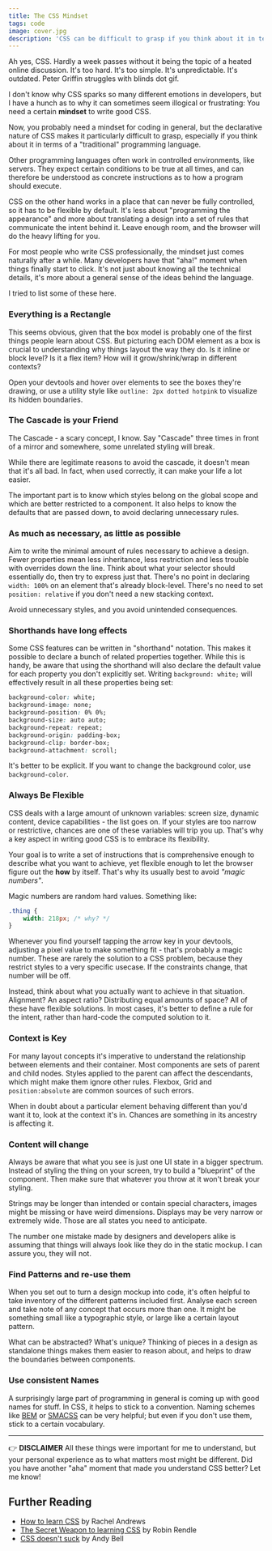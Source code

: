 ```yaml
---
title: The CSS Mindset
tags: code
image: cover.jpg
description: 'CSS can be difficult to grasp if you think about it in terms of a "traditional" programming language. There is a certain mindset involved that helps to understand why it works the way it does.'
---
```


Ah yes, CSS. Hardly a week passes without it being the topic of a heated online discussion. It's too hard. It's too simple. It's unpredictable. It's outdated. Peter Griffin struggles with blinds dot gif.

I don't know why CSS sparks so many different emotions in developers, but I have a hunch as to why it can sometimes seem illogical or frustrating: You need a certain __mindset__ to write good CSS.

Now, you probably need a mindset for coding in general, but the declarative nature of CSS makes it particularly difficult to grasp, especially if you think about it in terms of a "traditional" programming language. 

Other programming languages often work in controlled environments, like servers. They expect certain conditions to be true at all times, and can therefore be understood as concrete instructions as to how a program should execute. 

CSS on the other hand works in a place that can never be fully controlled, so it has to be flexible by default. It's less about "programming the appearance" and more about translating a design into a set of rules that communicate the intent behind it. Leave enough room, and the browser will do the heavy lifting for you.

For most people who write CSS professionally, the mindset just comes naturally after a while. Many developers have that "aha!" moment when things finally start to click. It's not just about knowing all the technical details, it's more about a general sense of the ideas behind the language. 

I tried to list some of these here.

### Everything is a Rectangle

This seems obvious, given that the box model is probably one of the first things people learn about CSS. But picturing each DOM element as a box is crucial to understanding why things layout the way they do. Is it inline or block level? Is it a flex item? How will it grow/shrink/wrap in different contexts?

Open your devtools and hover over elements to see the boxes they're drawing, or use a utility style like `outline: 2px dotted hotpink` to visualize its hidden boundaries.

### The Cascade is your Friend

The Cascade - a scary concept, I know. Say "Cascade" three times in front of a mirror and somewhere, some unrelated styling will break. 

While there are legitimate reasons to avoid the cascade, it doesn't mean that it's all bad. In fact, when used correctly, it can make your life a lot easier.

The important part is to know which styles belong on the global scope and which are better restricted to a component. It also helps to know the defaults that are passed down, to avoid declaring unnecessary rules.

### As much as necessary, as little as possible

Aim to write the minimal amount of rules necessary to achieve a design. Fewer properties mean less inheritance, less restriction and less trouble with overrides down the line. Think about what your selector should essentially do, then try to express just that. There's no point in declaring `width: 100%` on an element that's already block-level. There's no need to set `position: relative` if you don't need a new stacking context.

Avoid unnecessary styles, and you avoid unintended consequences.

### Shorthands have long effects

Some CSS features can be written in "shorthand" notation. This makes it possible to declare a bunch of related properties together. While this is handy, be aware that using the shorthand will also declare the default value for each property you don't explicitly set. Writing `background: white;` will effectively result in all these properties being set:

```css
background-color: white;
background-image: none;
background-position: 0% 0%;
background-size: auto auto;
background-repeat: repeat;
background-origin: padding-box;
background-clip: border-box;
background-attachment: scroll;
```

It's better to be explicit. If you want to change the background color, use `background-color`.

### Always Be Flexible

CSS deals with a large amount of unknown variables: screen size, dynamic content, device capabilities - the list goes on. If your styles are too narrow or restrictive, chances are one of these variables will trip you up. That's why a key aspect in writing good CSS is to embrace its flexibility.

Your goal is to write a set of instructions that is comprehensive enough to describe what you want to achieve, yet flexible enough to let the browser figure out the __how__ by itself. That's why its usually best to avoid _"magic numbers"_.

Magic numbers are random hard values. Something like:

```css
.thing {
    width: 218px; /* why? */
}
```

Whenever you find yourself tapping the arrow key in your devtools, adjusting a pixel value to make something fit - that's probably a magic number. These are rarely the solution to a CSS problem, because they restrict styles to a very specific usecase. If the constraints change, that number will be off. 

Instead, think about what you actually want to achieve in that situation. Alignment? An aspect ratio? Distributing equal amounts of space? All of these have flexible solutions. In most cases, it's better to define a rule for the intent, rather than hard-code the computed solution to it.

### Context is Key

For many layout concepts it's imperative to understand the relationship between elements and their container. Most components are sets of parent and child nodes. Styles applied to the parent can affect the descendants, which might make them ignore other rules. Flexbox, Grid and `position:absolute` are common sources of such errors. 

When in doubt about a particular element behaving different than you'd want it to, look at the context it's in. Chances are something in its ancestry is affecting it. 

### Content will change

Always be aware that what you see is just one UI state in a bigger spectrum. Instead of styling the thing on your screen, try to build a "blueprint" of the component. Then make sure that whatever you throw at it won't break your styling. 

Strings may be longer than intended or contain special characters, images might be missing or have weird dimensions. Displays may be very narrow or extremely wide. Those are all states you need to anticipate.

The number one mistake made by designers and developers alike is assuming that things will always look like they do in the static mockup. I can assure you, they will not. 

### Find Patterns and re-use them

When you set out to turn a design mockup into code, it's often helpful to take inventory of the different patterns included first. Analyse each screen and take note of any concept that occurs more than one. It might be something small like a typographic style, or large like a certain layout pattern.

What can be abstracted? What's unique? Thinking of pieces in a design as standalone things makes them easier to reason about, and helps to draw the boundaries between components.

### Use consistent Names

A surprisingly large part of programming in general is coming up with good names for stuff. In CSS, it helps to stick to a convention. Naming schemes like [BEM](http://getbem.com) or [SMACSS](http://smacss.com/) can be very helpful; but even if you don't use them, stick to a certain vocabulary. 

------

👉 __DISCLAIMER__
All these things were important for me to understand, but your personal experience as to what matters most might be different. Did you have another "aha" moment that made you understand CSS better? Let me know!

## Further Reading

* [How to learn CSS](https://www.smashingmagazine.com/2019/01/how-to-learn-css/) by Rachel Andrews
* [The Secret Weapon to learning CSS](https://css-tricks.com/the-secret-weapon-to-learning-css/) by Robin Rendle
* [CSS doesn't suck](https://andy-bell.design/wrote/css-doesnt-suck/) by Andy Bell
